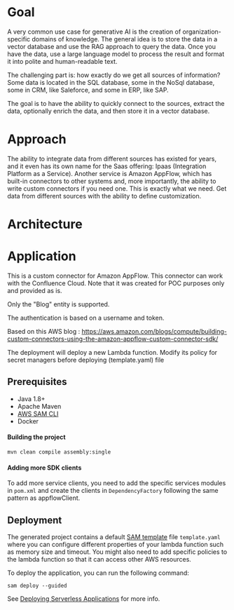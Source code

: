 # Goal 

A very common use case for generative AI is the creation of organization-specific domains of knowledge. The general idea is to store the data in a vector database and use the RAG approach to query the data. Once you have the data, use a large language model to process the result and format it into polite and human-readable text. 

The challenging part is: how exactly do we get all sources of information? Some data is located in the SQL database, some in the NoSql database, some in CRM, like Saleforce, and some in ERP, like SAP.

The goal is to have the ability to quickly connect to the sources, extract the data, optionally enrich the data, and then store it in a vector database. 

# Approach

The ability to integrate data from different sources has existed for years, and it even has its own name for the Saas offering: Ipaas (Integration Platform as a Service). Another service is Amazon AppFlow, which has built-in connectors to other systems and, more importantly, the ability to write custom connectors if you need one.
This is exactly what we need. Get data from different sources with the ability to define customization.

# Architecture

# Application

This is a custom connector for Amazon AppFlow. This connector can work with the Confluence Cloud. Note that it was created for POC purposes only and provided as is. 

Only the "Blog" entity is supported. 

The authentication is based on a username and token. 

Based on this AWS blog : https://aws.amazon.com/blogs/compute/building-custom-connectors-using-the-amazon-appflow-custom-connector-sdk/ 

The deployment will deploy a new Lambda function. Modify its policy for secret managers before deploying (template.yaml) file

## Prerequisites
- Java 1.8+
- Apache Maven
- [AWS SAM CLI](https://docs.aws.amazon.com/serverless-application-model/latest/developerguide/serverless-sam-cli-install.html)
- Docker


#### Building the project
```
mvn clean compile assembly:single
```



#### Adding more SDK clients
To add more service clients, you need to add the specific services modules in `pom.xml` and create the clients in `DependencyFactory` following the same 
pattern as appflowClient.

## Deployment

The generated project contains a default [SAM template](https://docs.aws.amazon.com/serverless-application-model/latest/developerguide/sam-resource-function.html) file `template.yaml` where you can 
configure different properties of your lambda function such as memory size and timeout. You might also need to add specific policies to the lambda function
so that it can access other AWS resources.

To deploy the application, you can run the following command:

```
sam deploy --guided
```

See [Deploying Serverless Applications](https://docs.aws.amazon.com/serverless-application-model/latest/developerguide/serverless-deploying.html) for more info.



